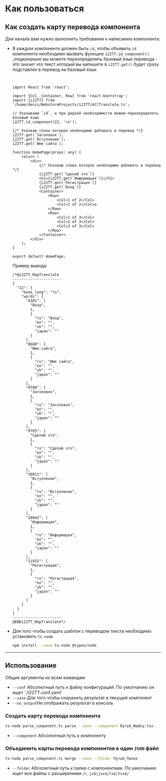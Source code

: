 # Как пользоваться

## Как создать карту перевода компонента

Для начала вам нужно выполнить требования к написанию компонента:

- В каждом компоненте должен быть `id`, чтобы объявить `id` компонента необходимо вызвать функцию `i22TT.id_component()`
  ,опционально вы можете переопределить базовый язык перевода - это значит что текст который вы напишете в `i22TT.get()`
  будет сразу подставлен в перевод на базовый язык

  ```tsx


  import React from 'react';
  
  import {Col, Container, Row} from 'react-bootstrap';
  import {i22TT} from '/home/denis/WebstormProjects/i22TT/AllTranslete.ts';
  
  // Указываем `id`, и при редкой необходимости можем переопределять базовый язык
  i22TT.id_component(22, 'ru');
  
  {/* Указваю слова которое необходимо добавить в перевод */}
  i22TT.get(`Заголовок`);
  i22TT.get(`Вступление`);
  i22TT.get(`Имя сайта`);
  
  function HomePage(props: any) {
      return (
          <div>
              {/* Указваю слова которое необходимо добавить в перевод */}
              {i22TT.get(`Сделай это`)}
              <h1>{i22TT.get(`Информация`)}</h1>
              {i22TT.get(`Регистрация`)}
              {i22TT.get(`Вход`)}
              <Container>
                  <Row>
                      <Col>1 of 2</Col>
                      <Col>2 of 2</Col>a
                  </Row>
                  <Row>
                      <Col>1 of 3</Col>
                      <Col>2 of 3</Col>
                      <Col>3 of 3</Col>
                  </Row>
              </Container>
          </div>
      );
  }
  
  export default HomePage;
  ```
  Пример вывода
  ```tsx  
  /*@i22TT_MapTranslate
  ----------------------
  {
    "22": {
      "base_lang": "ru",
      "words": {
        "4301": [
          "Вход",
          1,
          {
            "ru": "Вход",
            "en": "",
            "uk": "",
            "japan": ""
          }
        ],
        "8680": [
          "Имя сайта",
          1,
          {
            "ru": "Имя сайта",
            "en": "",
            "uk": "",
            "japan": ""
          }
        ],
        "9700": [
          "Заголовок",
          1,
          {
            "ru": "Заголовок",
            "en": "",
            "uk": "",
            "japan": ""
          }
        ],
        "9765": [
          "Сделай это",
          1,
          {
            "ru": "Сделай это",
            "en": "",
            "uk": "",
            "japan": ""
          }
        ],
        "10811": [
          "Вступление",
          1,
          {
            "ru": "Вступление",
            "en": "",
            "uk": "",
            "japan": ""
          }
        ],
        "10842": [
          "Информация",
          1,
          {
            "ru": "Информация",
            "en": "",
            "uk": "",
            "japan": ""
          }
        ],
        "11915": [
          "Регистрация",
          1,
          {
            "ru": "Регистрация",
            "en": "",
            "uk": "",
            "japan": ""
          }
        ]
      }
    }
  }
  ----------------------
  @ENDi22TT_MapTranslate*/

  ```

- Для того чтобы создать шаблон с переводом текста необходимо установить `ts-node`

  ```bash
  npm install --save ts-node @types/node
  ```

---

## Использование

Общие аргументы ко всем командам

- `--conf` Абсолютный путь к файлу конфигураций. По умолчанию он ищет './i22TT.conf.yaml'
- `--save` Для того чтобы сохранить результат в текущий компонент
- `--no_output`Не отображать результат в консоль

### Создать карту перевода компонента

```bash
ts-node parse_component.ts parse --save --component ПутьК_Файлу.tsx 
```

- `--component` Абсолютный путь к компоненту

### Объединить карты перевода компонентов в один `JSON` файл

```bash
ts-node parse_component.ts merge --save --folder ПутьК_Папке
```

- `--folder` Абсолютный путь к папке с компонентами. По умолчанию ищет все файлы с расширением  `/\.js$|jsx$|ts$|tsx$/`
